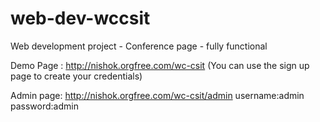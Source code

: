 # web-dev-wccsit
Web development project - Conference page - fully functional

Demo Page :
http://nishok.orgfree.com/wc-csit
(You can use the sign up page to create your credentials)

Admin page:
http://nishok.orgfree.com/wc-csit/admin
username:admin
password:admin
